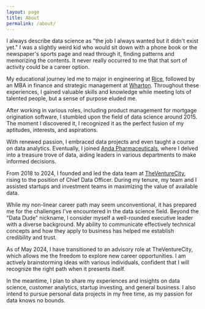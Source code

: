 ```yaml
---
layout: page
title: About
permalink: /about/
---
```


I always describe data science as "the job I always wanted but it didn't exist yet." I was a slightly weird kid who would sit down with a phone book or the newspaper's sports page and read through it, finding patterns and memorizing the contents. It never really occurred to me that that sort of activity could be a career option. 

My educational journey led me to major in engineering at [Rice](https://www.rice.edu/), followed by an MBA in finance and strategic management at [Wharton](https://www.wharton.upenn.edu/). Throughout these experiences, I gained valuable skills and knowledge while meeting lots of talented people, but a sense of purpose eluded me.

After working in various roles, including product management for mortgage origination software, I stumbled upon the field of data science around 2015. The moment I discovered it, I recognized it as the perfect fusion of my aptitudes, interests, and aspirations.

With renewed passion, I embraced data projects and even taught a course on data analytics. Eventually, I joined [Anda Pharmaceuticals](https://www.andanet.com/), where I delved into a treasure trove of data, aiding leaders in various departments to make informed decisions.

From 2018 to 2024, I founded and led the data team at [TheVentureCity](https://www.theventure.city/), rising to the position of Chief Data Officer. During my tenure, my team and I assisted startups and investment teams in maximizing the value of available data.

While my non-linear career path may seem unconventional, it has prepared me for the challenges I've encountered in the data science field. Beyond the "Data Dude" nickname, I consider myself a well-rounded executive leader with a diverse background. My ability to communicate effectively technical concepts and how they apply to business has helped me establish credibility and trust.

As of May 2024, I have transitioned to an advisory role at TheVentureCity, which allows me the freedom to explore new career opportunities. I am actively brainstorming ideas with various individuals, confident that I will recognize the right path when it presents itself.

In the meantime, I plan to share my experiences and insights on data science, customer analytics, startup investing, and general business. I also intend to pursue personal data projects in my free time, as my passion for data knows no bounds.

